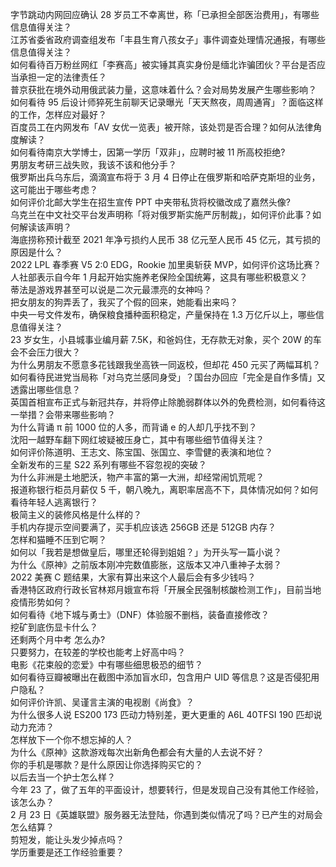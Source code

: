 字节跳动内网回应确认 28 岁员工不幸离世，称「已承担全部医治费用」，有哪些信息值得关注？  
江苏省委省政府调查组发布「丰县生育八孩女子」事件调查处理情况通报，有哪些信息值得关注？  
如何看待百万粉丝网红「李赛高」被实锤其真实身份是缅北诈骗团伙？平台是否应当承担一定的法律责任？  
普京获批在境外动用俄武装力量，这意味着什么？会对局势发展产生哪些影响？  
如何看待 95 后设计师猝死生前聊天记录曝光「天天熬夜，周周通宵」？面临这样的工作，怎样应对最好？  
百度员工在内网发布「AV 女优一览表」被开除，该处罚是否合理？如何从法律角度解读？  
如何看待南京大学博士，因第一学历「双非」，应聘时被 11 所高校拒绝?  
男朋友考研三战失败，我该不该和他分手？  
俄罗斯出兵乌东后，滴滴宣布将于 3 月 4 日停止在俄罗斯和哈萨克斯坦的业务，这可能出于哪些考虑？  
如何评价北邮大学生在招生宣传 PPT 中夹带私货将校徽改成了嘉然头像?  
乌克兰在中文社交平台发声明称「将对俄罗斯实施严厉制裁」，如何评价此事？如何解读该声明？  
海底捞称预计截至 2021 年净亏损约人民币 38 亿元至人民币 45 亿元，其亏损的原因是什么？  
2022 LPL 春季赛 V5 2:0 EDG，Rookie 加里奥斩获 MVP，如何评价这场比赛？  
人社部表示自今年 1 月起开始实施养老保险全国统筹，这具有哪些积极意义？  
蒂法是游戏界甚至可以说是二次元最漂亮的女神吗？  
把女朋友的狗弄丢了，我买了个假的回来，她能看出来吗？  
中央一号文件发布，确保粮食播种面积稳定，产量保持在 1.3 万亿斤以上，哪些信息值得关注？  
23 岁女生，小县城事业编月薪 7.5K，和爸妈住，无存款无对象，买个 20W 的车会不会压力很大？  
为什么男朋友不愿意多花钱跟我坐高铁一同返校，但却花 450 元买了两幅耳机？  
如何看待民进党当局称「对乌克兰感同身受」？国台办回应「完全是自作多情」又透露出哪些信息？  
英国首相宣布正式与新冠共存，并将停止除脆弱群体以外的免费检测，如何看待这一举措？会带来哪些影响？  
为什么背诵 π 前 1000 位的人多，而背诵 e 的人却几乎找不到？  
沈阳一越野车翻下网红坡疑被压身亡，其中有哪些细节值得关注？  
如何评价陈道明、王志文、陈宝国、张国立、李雪健的表演和地位？  
全新发布的三星 S22 系列有哪些不容忽视的突破？  
为什么非洲是土地肥沃，物产丰富的第一大洲，却经常闹饥荒呢？  
报道称银行柜员月薪仅 5 千，朝八晚九，离职率居高不下，具体情况如何？如何看待年轻人逃离银行？  
极简主义的装修风格是什么样的？  
手机内存提示空间要满了，买手机应该选 256GB 还是 512GB 内存？  
怎样和猫睡不压到它啊？  
如何以「我若是想做皇后，哪里还轮得到姐姐？」为开头写一篇小说？  
为什么《原神》之前版本刚冲完数值膨胀，这版本又冲八重神子太弱？  
2022 美赛 C 题结果，大家有算出来这个人最后会有多少钱吗？  
香港特区政府行政长官林郑月娥宣布将「开展全民强制核酸检测工作」，目前当地疫情形势如何？  
如何看待《地下城与勇士》（DNF）体验服不删档，装备直接修改？  
挖矿到底伤显卡什么？  
还剩两个月中考 怎么办?  
只要努力，在较差的学校也能考上好高中吗？  
电影《花束般的恋爱》中有哪些细思极恐的细节？  
如何看待豆瓣被曝出在截图中添加盲水印，包含用户 UID 等信息？这是否侵犯用户隐私？  
如何评价许凯、吴谨言主演的电视剧《尚食》？  
为什么很多人说 ES200 173 匹动力特别差，更大更重的 A6L 40TFSI 190 匹却说动力充沛？  
怎样放下一个你不想忘掉的人？  
为什么《原神》这款游戏每次出新角色都会有大量的人去说不好？  
你的手机是哪款？是什么原因让你选择购买它的？  
以后去当一个护士怎么样？  
今年 23 了，做了五年的平面设计，想要转行，但是发现自己没有其他工作经验，该怎么办？  
2 月 23 日《英雄联盟》服务器无法登陆，你遇到类似情况了吗？已产生的对局会怎么结算？  
剪短发，能让头发少掉点吗？  
学历重要是还工作经验重要？  
